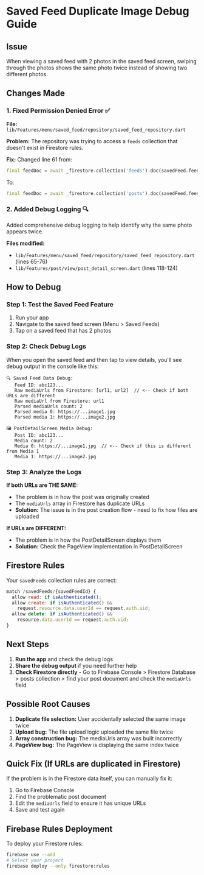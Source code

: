 # Saved Feed Duplicate Image Debug Guide

## Issue
When viewing a saved feed with 2 photos in the saved feed screen, swiping through the photos shows the same photo twice instead of showing two different photos.

## Changes Made

### 1. Fixed Permission Denied Error ✅
**File:** `lib/Features/menu/saved_feed/repository/saved_feed_repository.dart`

**Problem:** The repository was trying to access a `feeds` collection that doesn't exist in Firestore rules.

**Fix:** Changed line 61 from:
```dart
final feedDoc = await _firestore.collection('feeds').doc(savedFeed.feedId).get();
```

To:
```dart
final feedDoc = await _firestore.collection('posts').doc(savedFeed.feedId).get();
```

### 2. Added Debug Logging 🔍
Added comprehensive debug logging to help identify why the same photo appears twice.

**Files modified:**
- `lib/Features/menu/saved_feed/repository/saved_feed_repository.dart` (lines 65-76)
- `lib/Features/post/view/post_detail_screen.dart` (lines 118-124)

## How to Debug

### Step 1: Test the Saved Feed Feature
1. Run your app
2. Navigate to the saved feed screen (Menu > Saved Feeds)
3. Tap on a saved feed that has 2 photos

### Step 2: Check Debug Logs
When you open the saved feed and then tap to view details, you'll see debug output in the console like this:

```
🔍 Saved Feed Data Debug:
   Feed ID: abc123...
   Raw mediaUrls from Firestore: [url1, url2]  // <-- Check if both URLs are different
   Raw mediaUrl from Firestore: url1
   Parsed mediaUrls count: 2
   Parsed media 0: https://...image1.jpg
   Parsed media 1: https://...image2.jpg

🖼️ PostDetailScreen Media Debug:
   Post ID: abc123...
   Media count: 2
   Media 0: https://...image1.jpg  // <-- Check if this is different from Media 1
   Media 1: https://...image2.jpg
```

### Step 3: Analyze the Logs

**If both URLs are THE SAME:**
- The problem is in how the post was originally created
- The `mediaUrls` array in Firestore has duplicate URLs
- **Solution:** The issue is in the post creation flow - need to fix how files are uploaded

**If URLs are DIFFERENT:**
- The problem is in how the PostDetailScreen displays them
- **Solution:** Check the PageView implementation in PostDetailScreen

## Firestore Rules

Your `savedFeeds` collection rules are correct:

```javascript
match /savedFeeds/{savedFeedId} {
  allow read: if isAuthenticated();
  allow create: if isAuthenticated() && 
    request.resource.data.userId == request.auth.uid;
  allow delete: if isAuthenticated() && 
    resource.data.userId == request.auth.uid;
}
```

## Next Steps

1. **Run the app** and check the debug logs
2. **Share the debug output** if you need further help
3. **Check Firestore directly** - Go to Firebase Console > Firestore Database > posts collection > find your post document and check the `mediaUrls` field

## Possible Root Causes

1. **Duplicate file selection:** User accidentally selected the same image twice
2. **Upload bug:** The file upload logic uploaded the same file twice
3. **Array construction bug:** The mediaUrls array was built incorrectly
4. **PageView bug:** The PageView is displaying the same index twice

## Quick Fix (If URLs are duplicated in Firestore)

If the problem is in the Firestore data itself, you can manually fix it:

1. Go to Firebase Console
2. Find the problematic post document
3. Edit the `mediaUrls` field to ensure it has unique URLs
4. Save and test again

## Firebase Rules Deployment

To deploy your Firestore rules:
```bash
firebase use --add
# Select your project
firebase deploy --only firestore:rules
```


